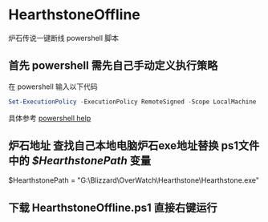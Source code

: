 # HearthstoneOffline
炉石传说一键断线 powershell 脚本

## 首先 powershell 需先自己手动定义执行策略 

在 powershell 输入以下代码
```powershell
Set-ExecutionPolicy -ExecutionPolicy RemoteSigned -Scope LocalMachine
```
具体参考 [powershell help](https://learn.microsoft.com/zh-cn/powershell/module/microsoft.powershell.security/set-executionpolicy?view=powershell-5.1&WT.mc_id=ps-gethelp)


## 炉石地址 查找自己本地电脑炉石exe地址替换 ps1文件中的 *$HearthstonePath* 变量
$HearthstonePath = "G:\Blizzard\OverWatch\Hearthstone\Hearthstone.exe"

## 下载 HearthstoneOffline.ps1 直接右键运行
